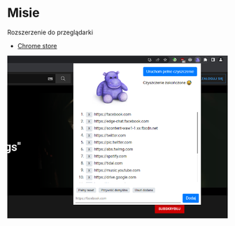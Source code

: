 # Misie

Rozszerzenie do przeglądarki
- [Chrome store](https://chrome.google.com/webstore/detail/legohcbpniehehobieiicboindhclcid)

![Zrzut ekranu](inne/zrzut-2.png)


